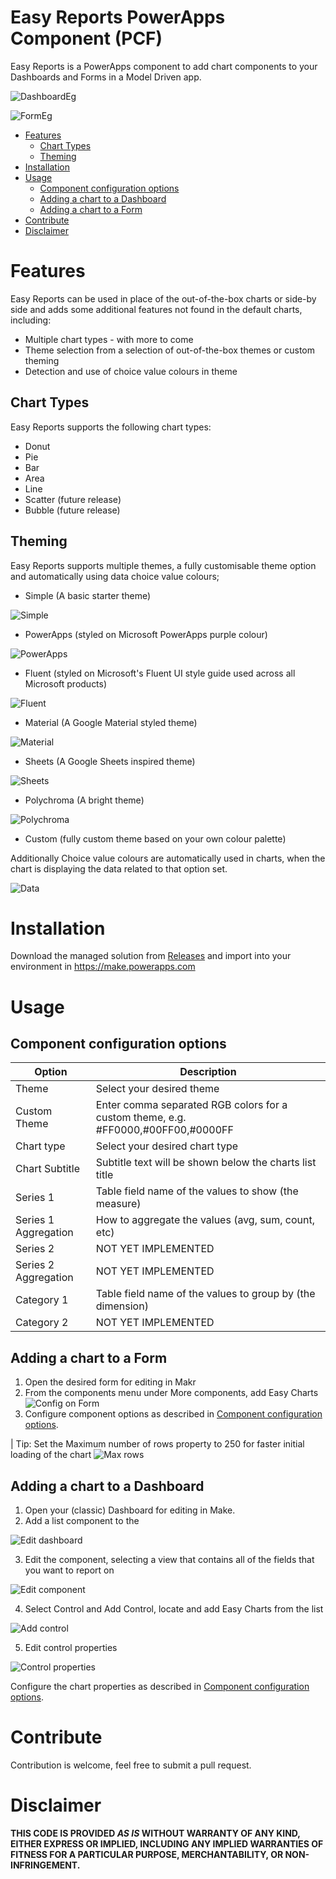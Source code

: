# Easy Reports PowerApps Component (PCF)
Easy Reports is a PowerApps component to add chart components to your Dashboards and Forms in a Model Driven app. 

![DashboardEg](/assets/screenshot-dash1.png)

![FormEg](/assets/screenshot-form1.png)

- [Features](#features)
   * [Chart Types](#chart-types)
   * [Theming](#theming)
- [Installation](#installation)
- [Usage](#usage)
   * [Component configuration options](#component-configuration-options)
   * [Adding a chart to a Dashboard](#adding-a-chart-to-a-dashboard)   
   * [Adding a chart to a Form](#adding-a-chart-to-a-form)
- [Contribute](#contribute)
- [Disclaimer](#disclaimer)

# Features
Easy Reports can be used in place of the out-of-the-box charts or side-by side and adds some additional features not found in the default charts, including:

- Multiple chart types - with more to come
- Theme selection from a selection of out-of-the-box themes or custom theming
- Detection and use of choice value colours in theme

## Chart Types
Easy Reports supports the following chart types:

- Donut
- Pie
- Bar
- Area
- Line
- Scatter (future release)
- Bubble (future release)

## Theming
Easy Reports supports multiple themes, a fully customisable theme option and automatically using data choice value colours; 

- Simple (A basic starter theme)

![Simple](/assets/simple-theme.png)

- PowerApps (styled on Microsoft PowerApps purple colour)

![PowerApps](/assets/powerapps-theme.png)

- Fluent (styled on Microsoft's Fluent UI style guide used across all Microsoft products)

![Fluent](/assets/fluent-theme.png)

- Material (A Google Material styled theme)

![Material](/assets/material-theme.png)

- Sheets (A Google Sheets inspired theme)

![Sheets](/assets/sheets-theme.png)

- Polychroma (A bright theme)

![Polychroma](/assets/polychroma-theme.png)

- Custom (fully custom theme based on your own colour palette)

Additionally Choice value colours are automatically used in charts, when the chart is displaying the data related to that option set.

![Data](/assets/data-theme.png)

# Installation
Download the managed solution from [Releases](https://github.com/martinlaukkanen/report-pcf/releases/) and import into your environment in https://make.powerapps.com 

# Usage
## Component configuration options
| Option | Description
| --- | ---
| Theme | Select your desired theme
| Custom Theme | Enter comma separated RGB colors for a custom theme, e.g. #FF0000,#00FF00,#0000FF
| Chart type | Select your desired chart type
| Chart Subtitle | Subtitle text will be shown below the charts list title
| Series 1 | Table field name of the values to show (the measure)
| Series 1 Aggregation | How to aggregate the values (avg, sum, count, etc)
| Series 2 | NOT YET IMPLEMENTED
| Series 2 Aggregation | NOT YET IMPLEMENTED
| Category 1 | Table field name of the values to group by (the dimension)
| Category 2 | NOT YET IMPLEMENTED

## Adding a chart to a Form

1. Open the desired form for editing in Makr
2. From the components menu under More components, add Easy Charts
![Config on Form](/assets/formconfig1.png)
3. Configure component options as described in [Component configuration options](#component-configuration-options).

| Tip: Set the Maximum number of rows property to 250 for faster initial loading of the chart ![Max rows](/assets/formconfig2.png)

## Adding a chart to a Dashboard
1. Open your (classic) Dashboard for editing in Make.
2. Add a list component to the 

![Edit dashboard](/assets/config1.png)

3. Edit the component, selecting a view that contains all of the fields that you want to report on

![Edit component](/assets/config2.png)

4. Select Control and Add Control, locate and add Easy Charts from the list

![Add control](/assets/config3.png)

5. Edit control properties

![Control properties](/assets/config4.png)

Configure the chart properties as described in [Component configuration options](#component-configuration-options).

# Contribute

Contribution is welcome, feel free to submit a pull request.

# Disclaimer

**THIS CODE IS PROVIDED *AS IS* WITHOUT WARRANTY OF ANY KIND, EITHER EXPRESS OR IMPLIED, INCLUDING ANY IMPLIED WARRANTIES OF FITNESS FOR A PARTICULAR PURPOSE, MERCHANTABILITY, OR NON-INFRINGEMENT.**